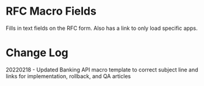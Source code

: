 # RFC Macro Fields

Fills in text fields on the RFC form. Also has a link to only load specific apps.

# Change Log
20220218 - Updated Banking API macro template to correct subject line and links for implementation, rollback, and QA articles